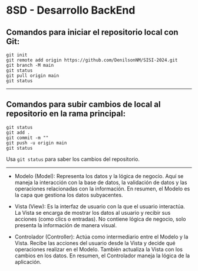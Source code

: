 # 8SD - Desarrollo BackEnd

## Comandos para iniciar el repositorio local con Git:

```
git init
git remote add origin https://github.com/DenilsonNM/SISI-2024.git
git branch -M main
git status
git pull origin main
git status 
```

---

## Comandos para subir cambios de local al repositorio en la rama principal:

```
git status
git add .
git commit -m ""
git push -u origin main
git status 
```

Usa `git status` para saber los cambios del repositorio.

---

- Modelo (Model): Representa los datos y la lógica de negocio. Aquí se maneja la interacción con la base de datos, la validación de datos y las operaciones relacionadas con la información. En resumen, el Modelo es la capa que gestiona los datos subyacentes.

- Vista (View): Es la interfaz de usuario con la que el usuario interactúa. La Vista se encarga de mostrar los datos al usuario y recibir sus acciones (como clics o entradas). No contiene lógica de negocio, solo presenta la información de manera visual.

- Controlador (Controller): Actúa como intermediario entre el Modelo y la Vista. Recibe las acciones del usuario desde la Vista y decide qué operaciones realizar en el Modelo. También actualiza la Vista con los cambios en los datos. En resumen, el Controlador maneja la lógica de la aplicación.